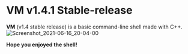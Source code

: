 
# VM v1.4.1 Stable-release
**VM** (v1.4 stable release) is a basic command-line shell made with C++.
![Screenshot_2021-06-16_20-04-00](https://user-images.githubusercontent.com/83289040/122277444-31e7b200-cee6-11eb-8583-563a35c9184f.png)


**__Hope you enjoyed the shell!__**
